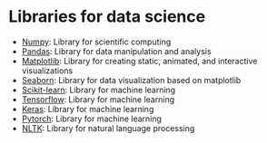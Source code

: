 # Libraries for data science
- [Numpy](https://numpy.org/): Library for scientific computing
- [Pandas](https://pandas.pydata.org/): Library for data manipulation and analysis
- [Matplotlib](https://matplotlib.org/): Library for creating static, animated, and interactive visualizations
- [Seaborn](https://seaborn.pydata.org/): Library for data visualization based on matplotlib
- [Scikit-learn](https://scikit-learn.org/stable/): Library for machine learning
- [Tensorflow](https://www.tensorflow.org/): Library for machine learning
- [Keras](https://keras.io/): Library for machine learning
- [Pytorch](https://pytorch.org/): Library for machine learning
- [NLTK](https://www.nltk.org/): Library for natural language processing